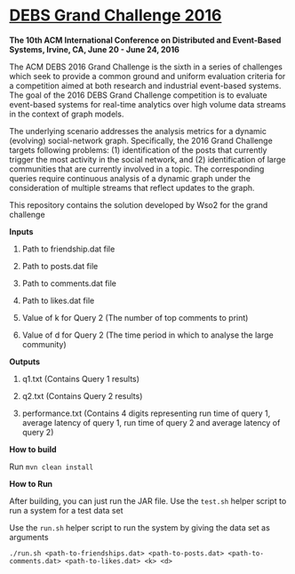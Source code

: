 # [DEBS Grand Challenge 2016](http://www.ics.uci.edu/~debs2016/call-grand-challenge.html)
**The 10th ACM International Conference on Distributed and Event-Based Systems, Irvine, CA, June 20 - June 24, 2016**

The ACM DEBS 2016 Grand Challenge is the sixth in a series of challenges which seek to provide a common ground and uniform evaluation criteria for a competition aimed at both research and industrial event-based systems.
The goal of the 2016 DEBS Grand Challenge competition is to evaluate event-based systems for real-time analytics over high volume data streams in the context of graph models.

The underlying scenario addresses the analysis metrics for a dynamic (evolving) social-network graph. Specifically, the 2016 Grand Challenge targets following problems: 
(1) identification of the posts that currently trigger the most activity in the social network, and 
(2) identification of large communities that are currently involved in a topic.
The corresponding queries require continuous analysis of a dynamic graph under the consideration of multiple streams that reflect updates to the graph.


This repository contains the solution developed by Wso2 for the grand challenge

**Inputs**

1. Path to friendship.dat file

2. Path to posts.dat file

3. Path to comments.dat file

4. Path to likes.dat file

5. Value of k for Query 2 (The number of top comments to print)

6. Value of d for Query 2 (The time period in which to analyse the large community)

**Outputs**

1. q1.txt (Contains Query 1 results)

2. q2.txt (Contains Query 2 results)

3. performance.txt (Contains 4 digits representing run time of query 1, average latency of query 1, run time of query 2 and average latency of query 2)


**How to build**

Run `mvn clean install`

**How to Run**

After building, you can just run the JAR file. Use the `test.sh` helper script to run a system for a test data set

Use the `run.sh` helper script to run the system by giving the data set as arguments

`./run.sh <path-to-friendships.dat> <path-to-posts.dat> <path-to-comments.dat> <path-to-likes.dat> <k> <d>`
